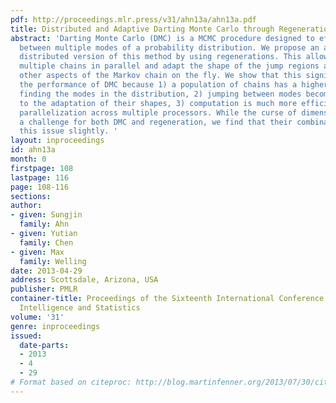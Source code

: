 ```yaml
---
pdf: http://proceedings.mlr.press/v31/ahn13a/ahn13a.pdf
title: Distributed and Adaptive Darting Monte Carlo through Regenerations
abstract: 'Darting Monte Carlo (DMC) is a MCMC procedure designed to effectively mix
  between multiple modes of a probability distribution. We propose an adaptive and
  distributed version of this method by using regenerations. This allows us to run
  multiple chains in parallel and adapt the shape of the jump regions as well as all
  other aspects of the Markov chain on the fly. We show that this significantly improves
  the performance of DMC because 1) a population of chains has a higher chance of
  finding the modes in the distribution, 2) jumping between modes becomes easier due
  to the adaptation of their shapes, 3) computation is much more efficient due to
  parallelization across multiple processors. While the curse of dimensionality is
  a challenge for both DMC and regeneration, we find that their combination ameliorates
  this issue slightly. '
layout: inproceedings
id: ahn13a
month: 0
firstpage: 108
lastpage: 116
page: 108-116
sections: 
author:
- given: Sungjin
  family: Ahn
- given: Yutian
  family: Chen
- given: Max
  family: Welling
date: 2013-04-29
address: Scottsdale, Arizona, USA
publisher: PMLR
container-title: Proceedings of the Sixteenth International Conference on Artificial
  Intelligence and Statistics
volume: '31'
genre: inproceedings
issued:
  date-parts:
  - 2013
  - 4
  - 29
# Format based on citeproc: http://blog.martinfenner.org/2013/07/30/citeproc-yaml-for-bibliographies/
---
```

